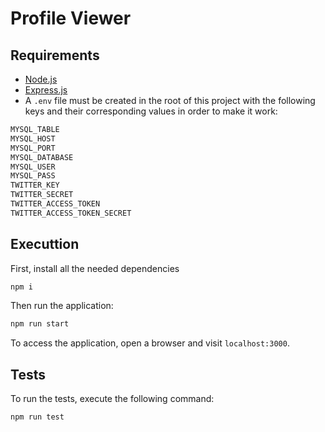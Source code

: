 # Profile Viewer

## Requirements

* [Node.js](https://nodejs.org/)
* [Express.js](http://expressjs.com)
* A `.env` file must be created in the root of this project with the following keys and their corresponding values in order to make it work:

```sh
MYSQL_TABLE
MYSQL_HOST
MYSQL_PORT
MYSQL_DATABASE
MYSQL_USER
MYSQL_PASS
TWITTER_KEY
TWITTER_SECRET
TWITTER_ACCESS_TOKEN
TWITTER_ACCESS_TOKEN_SECRET
```

## Executtion

First, install all the needed dependencies

```sh
npm i
```

Then run the application:

```sh
npm run start
```

To access the application, open a browser and visit `localhost:3000`.

## Tests

To run the tests, execute the following command:

```sh
npm run test
```
